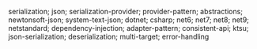 serialization; json; serialization-provider; provider-pattern; abstractions; newtonsoft-json; system-text-json; dotnet; csharp; net6; net7; net8; net9; netstandard; dependency-injection; adapter-pattern; consistent-api; ktsu; json-serialization; deserialization; multi-target; error-handling

